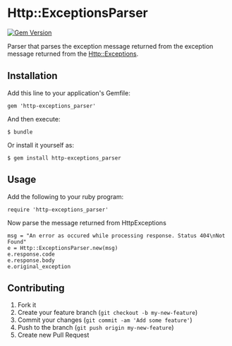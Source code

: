 # Http::ExceptionsParser

[![Gem Version](https://badge.fury.io/rb/http-exceptions_parser.svg)](https://rubygems.org/gems/http-exceptions_parser)

Parser that parses the exception message returned from the exception message returned from the [Http::Exceptions](https://github.com/rainforestapp/http-exceptions).

## Installation

Add this line to your application's Gemfile:

    gem 'http-exceptions_parser'

And then execute:

    $ bundle

Or install it yourself as:

    $ gem install http-exceptions_parser

## Usage

Add the following to your ruby program:

    require 'http-exceptions_parser'

Now parse the message returned from HttpExceptions

    msg = "An error as occured while processing response. Status 404\nNot Found"
    e = Http::ExceptionsParser.new(msg)
    e.response.code
    e.response.body
    e.original_exception

## Contributing

1. Fork it
2. Create your feature branch (`git checkout -b my-new-feature`)
3. Commit your changes (`git commit -am 'Add some feature'`)
4. Push to the branch (`git push origin my-new-feature`)
5. Create new Pull Request
